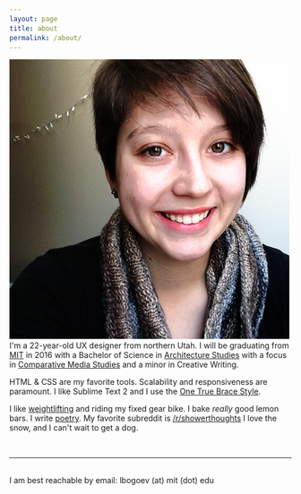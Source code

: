 ```yaml
---
layout: page
title: about
permalink: /about/
---
```

<img class="col one right" src="/img/prof_pic.png">

<br/>
I'm a 22-year-old UX designer from northern Utah. I will be graduating from <a href="http://web.mit.edu" target="_blank">MIT</a> in 2016 with a Bachelor of Science in <a href="https://architecture.mit.edu" target="_blank">Architecture Studies</a> with a focus in <a href="http://cmsw.mit.edu" target="_blank">Comparative Media Studies</a> and a minor in Creative Writing. 


HTML & CSS are my favorite tools. Scalability and responsiveness are paramount. I like Sublime Text 2 and I use the <a href="http://en.wikipedia.org/wiki/Indent_style#Variant:_1TBS" target="_blank">One True Brace Style</a>. 


I like <a href="http://stronglifts.com" target="_blank">weightlifting</a> and riding my fixed gear bike. I bake *really* good lemon bars. I write <a href="http://poetry.liabogoev.com" target="_blank">poetry</a>. My favorite subreddit is <a href="http://www.reddit.com/r/showerthoughts" target="_blank">/r/showerthoughts</a> I love the snow, and I can't wait to get a dog. 

<br/>
<hr/>
<br/>

<span class="contacticon center">
	<a href="mailto:lia.bogoev@gmail.com"><i class="fa fa-envelope-square"></i></a>
	<a href="https://github.com/bogoli" target="_blank"><i class="fa fa-github-square"></i></a>
	<a href="https://www.linkedin.com/pub/lia-bogoev/36/806/5a4" target="_blank"><i class="fa fa-linkedin-square"></i></a>
	<a href="http://blog.liabogoev.com" target="_blank"><i class="fa fa-tumblr-square"></i></a>
	<a href="https://twitter.com/elbowgo" target="_blank"><i class="fa fa-twitter-square"></i></a>
</span>

<div class="col three caption">
	I am best reachable by email: lbogoev (at) mit (dot) edu
</div>


